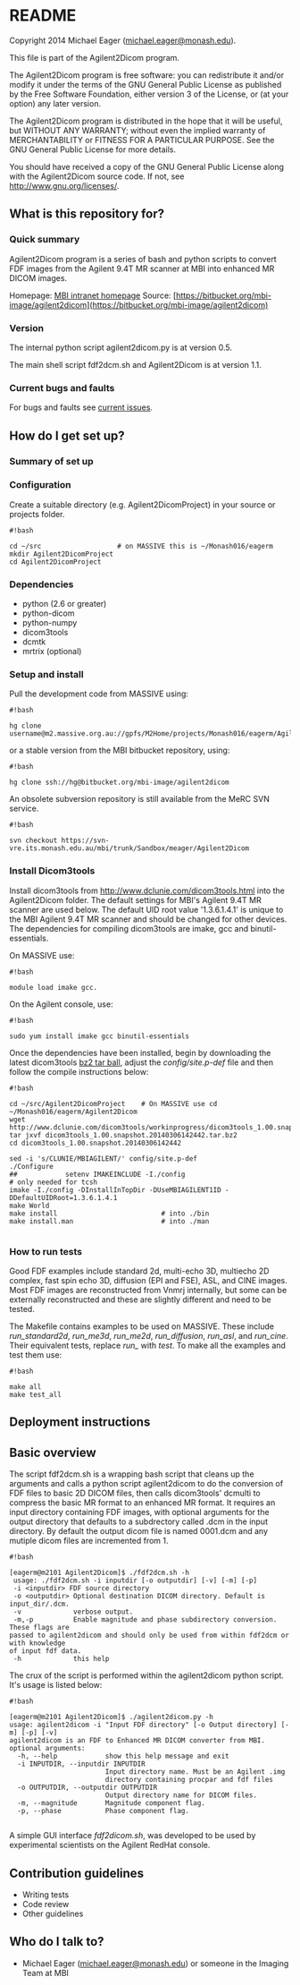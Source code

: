 # README #

  Copyright 2014 Michael Eager  (michael.eager@monash.edu).

  This file is part of the Agilent2Dicom program.

  The Agilent2Dicom program is free software: you can redistribute it
  and/or modify it under the terms of the GNU General Public License
  as published by the Free Software Foundation, either version 3 of
  the License, or (at your option) any later version.  

  The Agilent2Dicom program is distributed in the hope that it will be
  useful, but WITHOUT ANY WARRANTY; without even the implied warranty
  of MERCHANTABILITY or FITNESS FOR A PARTICULAR PURPOSE.  See the
  GNU General Public License for more details.

  You should have received a copy of the GNU General Public License
  along with the Agilent2Dicom source code.  If not, see
  <http://www.gnu.org/licenses/>.


## What is this repository for? ##

### Quick summary ###

Agilent2Dicom program is a series of bash and python scripts to convert FDF
images from the Agilent 9.4T MR scanner at MBI into enhanced MR DICOM images.

Homepage: [MBI intranet homepage](https://confluence-vre.its.monash.edu.au/display/MBI/Agilent+FDF+to+Dicom+converter)
Source: [https://bitbucket.org/mbi-image/agilent2dicom](https://bitbucket.org/mbi-image/agilent2dicom)


### Version ###

The internal python script agilent2dicom.py is at version 0.5.

The main shell script fdf2dcm.sh and Agilent2Dicom is at version 1.1.

### Current bugs and faults ###

For bugs and faults see [current issues](https://confluence-vre.its.monash.edu.au/display/MBI/FDF2DCM+debugging).

## How do I get set up? ##

### Summary of set up ###
### Configuration ###


Create a suitable directory (e.g. Agilent2DicomProject) in your source or projects folder.

```
#!bash

cd ~/src                   # on MASSIVE this is ~/Monash016/eagerm
mkdir Agilent2DicomProject
cd Agilent2DicomProject
```


### Dependencies ###

 * python (2.6 or greater)
 * python-dicom
 * python-numpy
 * dicom3tools
 * dcmtk
 * mrtrix (optional)

### Setup and install ###


Pull the development code from MASSIVE using:

```
#!bash

hg clone username@m2.massive.org.au://gpfs/M2Home/projects/Monash016/eagerm/Agilent2Dicom/Agilent2Dicom
```

or a stable version from the MBI bitbucket repository, using:

```
#!bash

hg clone ssh://hg@bitbucket.org/mbi-image/agilent2dicom
```

An obsolete subversion repository is still available from the MeRC SVN service.
```
#!bash

svn checkout https://svn-vre.its.monash.edu.au/mbi/trunk/Sandbox/meager/Agilent2Dicom
```

### Install Dicom3tools ###

Install dicom3tools from http://www.dclunie.com/dicom3tools.html into the
Agilent2Dicom folder.  The default settings for MBI's Agilent 9.4T MR scanner
are used below.  The default UID root value '1.3.6.1.4.1' is unique to the MBI
Agilent 9.4T MR scanner and should be changed for other devices.  The dependencies for 
compiling dicom3tools are imake, gcc and binutil-essentials.

On MASSIVE use: 
```
#!bash

module load imake gcc.  
```

On the Agilent console, use: 
```
#!bash

sudo yum install imake gcc binutil-essentials
```

Once the dependencies have been installed, begin by downloading the latest dicom3tools [bz2 tar ball](http://www.dclunie.com/dicom3tools/workinprogress/), adjust the _config/site.p-def_ file and then follow the compile instructions below: 
```
#!bash

cd ~/src/Agilent2DicomProject    # On MASSIVE use cd ~/Monash016/eagerm/Agilent2Dicom
wget   http://www.dclunie.com/dicom3tools/workinprogress/dicom3tools_1.00.snapshot.20140306142442.tar.bz2
tar jxvf dicom3tools_1.00.snapshot.20140306142442.tar.bz2
cd dicom3tools_1.00.snapshot.20140306142442

sed -i 's/CLUNIE/MBIAGILENT/' config/site.p-def
./Configure
##            setenv IMAKEINCLUDE -I./config                              # only needed for tcsh
imake -I./config -DInstallInTopDir -DUseMBIAGILENT1ID -DDefaultUIDRoot=1.3.6.1.4.1
make World
make install                          # into ./bin
make install.man                      # into ./man
 
```


### How to run tests ###

Good FDF examples include standard 2d, multi-echo 3D, multiecho 2D complex, fast spin echo 3D, diffusion (EPI and FSE), ASL, and CINE images. Most FDF images are reconstructed from Vnmrj internally, but some can be externally reconstructed and these are slightly different and need to be tested.

The Makefile contains examples to be used on MASSIVE. These include *run_standard2d*, *run_me3d*, *run_me2d*, *run_diffusion*, *run_asl*, and *run_cine*. Their equivalent tests, replace *run_* with *test*.  To make all the examples and test them use:
```
#!bash

make all
make test_all
```


## Deployment instructions ##

## Basic overview ##

The script fdf2dcm.sh is a wrapping bash script that cleans up the arguments and
calls a python script agilent2dicom to do the conversion of FDF files to basic
2D DICOM files, then calls dicom3tools' dcmulti to compress the basic MR format
to an enhanced MR format. It requires an input directory containing FDF images,
with optional arguments for the output directory that defaults to a subdrectory
called .dcm in the input directory. By default the output dicom file is named
0001.dcm and any mutiple dicom files are incremented from 1.


```
#!bash

[eagerm@m2101 Agilent2Dicom]$ ./fdf2dcm.sh -h
 usage: ./fdf2dcm.sh -i inputdir [-o outputdir] [-v] [-m] [-p]
 -i <inputdir> FDF source directory
 -o <outputdir> Optional destination DICOM directory. Default is input_dir/.dcm.
 -v             verbose output.
 -m,-p          Enable magnitude and phase subdirectory conversion. These flags are
passed to agilent2dicom and should only be used from within fdf2dcm or with knowledge
of input fdf data.
 -h             this help
```

The crux of the script is performed within the agilent2dicom python script. It's usage is listed below:

```
#!bash

[eagerm@m2101 Agilent2Dicom]$ ./agilent2dicom.py -h
usage: agilent2dicom -i "Input FDF directory" [-o Output directory] [-m] [-p] [-v]
agilent2dicom is an FDF to Enhanced MR DICOM converter from MBI.
optional arguments:
  -h, --help            show this help message and exit
  -i INPUTDIR, --inputdir INPUTDIR
                        Input directory name. Must be an Agilent .img
                        directory containing procpar and fdf files
  -o OUTPUTDIR, --outputdir OUTPUTDIR
                        Output directory name for DICOM files.
  -m, --magnitude       Magnitude component flag.
  -p, --phase           Phase component flag.
 
```

A simple GUI interface *fdf2dicom.sh*, was developed to be used by experimental scientists on the Agilent RedHat console. 



## Contribution guidelines ##

* Writing tests
* Code review
* Other guidelines

## Who do I talk to? ##

* Michael Eager (michael.eager@monash.edu) or someone in the Imaging Team at MBI